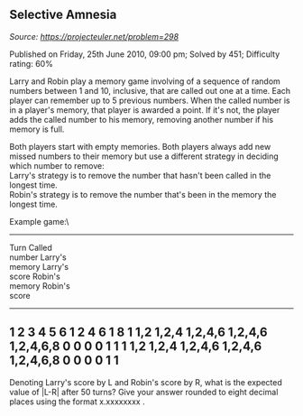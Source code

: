 Selective Amnesia
-----------------

*Source: https://projecteuler.net/problem=298*

Published on Friday, 25th June 2010, 09:00 pm; Solved by 451; Difficulty
rating: 60%

Larry and Robin play a memory game involving of a sequence of random
numbers between 1 and 10, inclusive, that are called out one at a time.
Each player can remember up to 5 previous numbers. When the called
number is in a player's memory, that player is awarded a point. If it's
not, the player adds the called number to his memory, removing another
number if his memory is full.

Both players start with empty memories. Both players always add new
missed numbers to their memory but use a different strategy in deciding
which number to remove:\
 Larry's strategy is to remove the number that hasn't been called in the
longest time.\
 Robin's strategy is to remove the number that's been in the memory the
longest time.

Example game:\

  -----------------------------------------------------------------------------
  Turn
  Called\
  number
  Larry's\
  memory
  Larry's\
  score
  Robin's\
  memory
  Robin's\
  score
  ------------ ------------ ------------ ------------ ------------ ------------
  1            2            3            4            5            6
  1            2            4            6            1            8
  1            1,2          1,2,4        1,2,4,6      1,2,4,6      1,2,4,6,8
  0            0            0            0            1            1
  1            1,2          1,2,4        1,2,4,6      1,2,4,6      1,2,4,6,8
  0            0            0            0            1            1
  -----------------------------------------------------------------------------

Denoting Larry's score by L and Robin's score by R, what is the expected
value of |L-R| after 50 turns? Give your answer rounded to eight decimal
places using the format x.xxxxxxxx .
